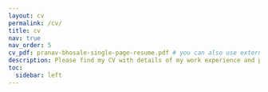 ```yaml
---
layout: cv
permalink: /cv/
title: cv
nav: true
nav_order: 5
cv_pdf: pranav-bhosale-single-page-resume.pdf # you can also use external links here
description: Please find my CV with details of my work experience and projects. You can also download my resume using the button on the right.
toc:
  sidebar: left
---
```

